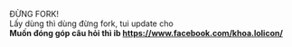 ĐỪNG FORK!
<br>
Lấy dùng thì dùng đừng fork, tui update cho
<br>
<b>Muốn đóng góp câu hỏi thì ib https://www.facebook.com/khoa.lolicon/</b>
